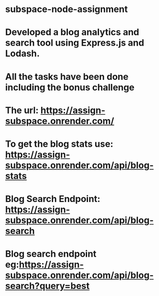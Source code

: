 # subspace-node-assignment
# Developed a blog analytics and search tool using Express.js and Lodash.
# All the tasks have been done including the bonus challenge
# The url: https://assign-subspace.onrender.com/
# To get the blog stats use: https://assign-subspace.onrender.com/api/blog-stats
# Blog Search Endpoint: https://assign-subspace.onrender.com/api/blog-search
# Blog search endpoint eg:https://assign-subspace.onrender.com/api/blog-search?query=best
